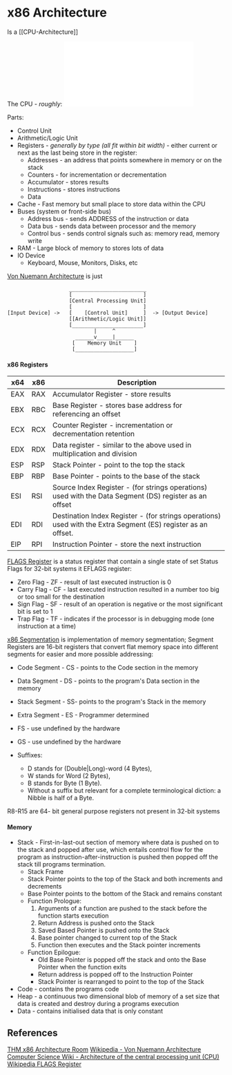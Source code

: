 # x86 Architecture

Is a [[CPU-Architecture]]

The CPU - *roughly*:
![](computerArchitecture.excalidraw.md)

Parts:
- Control Unit
- Arithmetic/Logic Unit
- Registers - *generally by type (all fit within bit width)* - either current or next as the last being store in the register:
	- Addresses - an address that points somewhere in memory or on the stack
	- Counters - for incrementation or decrementation 
	- Accumulator - stores results
	- Instructions - stores instructions
	- Data 
- Cache - Fast memory but small place to store data within the CPU
- Buses (system or front-side bus)
	- Address bus -  sends ADDRESS of the instruction or data
	- Data bus - sends data between processor and the memory
	- Control bus - sends control signals such as: memory read, memory write
- RAM - Large block of memory to stores lots of data
- IO Device 
	- Keyboard, Mouse, Monitors, Disks, etc

[Von Nuemann Architecture](https://en.wikipedia.org/wiki/Von_Neumann_architecture) is just
```goat
					_________________________	
					[                       ]	
					[Central Processing Unit]
					[                       ]						
[Input Device] ->   [    [Control Unit]     ]  -> [Output Device]
					[[Arithmetic/Logic Unit]]
					[_______________________]
							|     ^
					  ______v_____|______
					 [    Memory Unit    ]
					 [___________________]
```


#### x86 Registers 

x64 | x86 | Description
--- | --- | ---
EAX | RAX | Accumulator Register - store results
EBX | RBC | Base Register - stores base address for referencing an offset
ECX | RCX | Counter Register - incrementation or decrementation retention
EDX | RDX | Data register - similar to the above used in multiplication and division 
ESP | RSP | Stack Pointer - point to the top the stack
EBP | RBP | Base Pointer - points to the base of the stack
ESI | RSI | Source Index Register - (for strings operations) used with the Data Segment (DS) register as an offset 
EDI | RDI | Destination Index Register - (for strings operations) used with the Extra Segment (ES) register as an offset.
EIP | RPI | Instruction Pointer - store the next instruction

[FLAGS Register](https://en.wikipedia.org/wiki/FLAGS_register) is a status register that contain a single state of set Status Flags for 32-bit systems it EFLAGS register:
- Zero Flag - ZF - result of last executed instruction is 0
- Carry Flag - CF - last executed instruction resulted in a number too big or too small for the destination
- Sign Flag - SF - result of an operation is negative or the most significant bit is set to 1
- Trap Flag - TF - indicates if the processor is in debugging mode (one instruction at a time) 

[x86 Segmentation](https://en.wikipedia.org/wiki/X86_memory_segmentation) is implementation of memory segmentation; Segment Registers are 16-bit registers that convert flat memory space into different segments for easier and more possible addressing:
- Code Segment - CS - points to the Code section in the memory
- Data Segment - DS - points to the program's Data section in the memory
- Stack Segment - SS-  points to the program's Stack in the memory
- Extra Segment - ES - Programmer determined
- FS - use undefined by the hardware 
- GS - use undefined by the hardware 

- Suffixes:
	- D stands for (Double|Long)-word (4 Bytes), 
	- W stands for Word (2 Bytes),
	- B stands for Byte (1 Byte). 
	- Without a suffix but relevant for a complete terminological diction: a Nibble is half of a Byte.

R8-R15 are 64- bit general purpose registers not present in 32-bit systems

#### Memory

- Stack - First-in-last-out section of memory where data is pushed on to the stack and popped after use, which entails control flow for the program as instruction-after-instruction is pushed then popped off the stack till programs termination.
	- Stack Frame
	- Stack Pointer points to the top of the Stack and both increments and decrements 
	- Base Pointer points to the bottom of the Stack and remains constant
	- Function Prologue:
		1. Arguments of a function are pushed to the stack before the function starts execution
		2. Return Address is pushed onto the Stack
		3. Saved Based Pointer is pushed onto the Stack
		4. Base pointer changed to current top of the Stack  
		5. Function then executes and the Stack pointer increments
	 - Function Epilogue:
		 - Old Base Pointer is popped off the stack and onto the Base Pointer when the function exits
		 - Return address is popped off to the Instruction Pointer
		 - Stack Pointer is rearranged to point to the top of the Stack
- Code - contains the programs code
- Heap - a continuous two dimensional blob of memory of a set size that data is created and destroy during a programs execution
- Data - contains initialised data that is only constant


## References

[THM x86 Architecture Room](https://tryhackme.com/room/x8664arch)
[Wikipedia - Von Nuemann Architecture](https://en.wikipedia.org/wiki/Von_Neumann_architecture) 
[Computer Science Wiki - Architecture of the central processing unit (CPU)](https://computersciencewiki.org/index.php/Architecture_of_the_central_processing_unit_(CPU))
[Wikipedia FLAGS Register](https://en.wikipedia.org/wiki/FLAGS_register)
